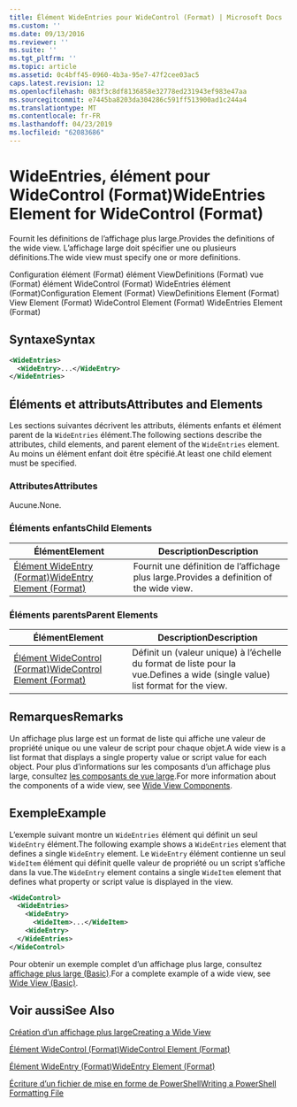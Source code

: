 ```yaml
---
title: Élément WideEntries pour WideControl (Format) | Microsoft Docs
ms.custom: ''
ms.date: 09/13/2016
ms.reviewer: ''
ms.suite: ''
ms.tgt_pltfrm: ''
ms.topic: article
ms.assetid: 0c4bff45-0960-4b3a-95e7-47f2cee03ac5
caps.latest.revision: 12
ms.openlocfilehash: 083f3c8df8136858e32778ed231943ef983e47aa
ms.sourcegitcommit: e7445ba8203da304286c591ff513900ad1c244a4
ms.translationtype: MT
ms.contentlocale: fr-FR
ms.lasthandoff: 04/23/2019
ms.locfileid: "62083686"
---
```

# <a name="wideentries-element-for-widecontrol-format"></a><span data-ttu-id="40b9c-102">WideEntries, élément pour WideControl (Format)</span><span class="sxs-lookup"><span data-stu-id="40b9c-102">WideEntries Element for WideControl (Format)</span></span>

<span data-ttu-id="40b9c-103">Fournit les définitions de l’affichage plus large.</span><span class="sxs-lookup"><span data-stu-id="40b9c-103">Provides the definitions of the wide view.</span></span> <span data-ttu-id="40b9c-104">L’affichage large doit spécifier une ou plusieurs définitions.</span><span class="sxs-lookup"><span data-stu-id="40b9c-104">The wide view must specify one or more definitions.</span></span>

<span data-ttu-id="40b9c-105">Configuration élément (Format) élément ViewDefinitions (Format) vue (Format) élément WideControl (Format) WideEntries élément (Format)</span><span class="sxs-lookup"><span data-stu-id="40b9c-105">Configuration Element (Format) ViewDefinitions Element (Format) View Element (Format) WideControl Element (Format) WideEntries Element (Format)</span></span>

## <a name="syntax"></a><span data-ttu-id="40b9c-106">Syntaxe</span><span class="sxs-lookup"><span data-stu-id="40b9c-106">Syntax</span></span>

```xml
<WideEntries>
  <WideEntry>...</WideEntry>
</WideEntries>

```

## <a name="attributes-and-elements"></a><span data-ttu-id="40b9c-107">Éléments et attributs</span><span class="sxs-lookup"><span data-stu-id="40b9c-107">Attributes and Elements</span></span>

<span data-ttu-id="40b9c-108">Les sections suivantes décrivent les attributs, éléments enfants et élément parent de la `WideEntries` élément.</span><span class="sxs-lookup"><span data-stu-id="40b9c-108">The following sections describe the attributes, child elements, and parent element of the `WideEntries` element.</span></span> <span data-ttu-id="40b9c-109">Au moins un élément enfant doit être spécifié.</span><span class="sxs-lookup"><span data-stu-id="40b9c-109">At least one child element must be specified.</span></span>

### <a name="attributes"></a><span data-ttu-id="40b9c-110">Attributes</span><span class="sxs-lookup"><span data-stu-id="40b9c-110">Attributes</span></span>

<span data-ttu-id="40b9c-111">Aucune.</span><span class="sxs-lookup"><span data-stu-id="40b9c-111">None.</span></span>

### <a name="child-elements"></a><span data-ttu-id="40b9c-112">Éléments enfants</span><span class="sxs-lookup"><span data-stu-id="40b9c-112">Child Elements</span></span>

|<span data-ttu-id="40b9c-113">Élément</span><span class="sxs-lookup"><span data-stu-id="40b9c-113">Element</span></span>|<span data-ttu-id="40b9c-114">Description</span><span class="sxs-lookup"><span data-stu-id="40b9c-114">Description</span></span>|
|-------------|-----------------|
|[<span data-ttu-id="40b9c-115">Élément WideEntry (Format)</span><span class="sxs-lookup"><span data-stu-id="40b9c-115">WideEntry Element (Format)</span></span>](./wideentry-element-for-widecontrol-format.md)|<span data-ttu-id="40b9c-116">Fournit une définition de l’affichage plus large.</span><span class="sxs-lookup"><span data-stu-id="40b9c-116">Provides a definition of the wide view.</span></span>|

### <a name="parent-elements"></a><span data-ttu-id="40b9c-117">Éléments parents</span><span class="sxs-lookup"><span data-stu-id="40b9c-117">Parent Elements</span></span>

|<span data-ttu-id="40b9c-118">Élément</span><span class="sxs-lookup"><span data-stu-id="40b9c-118">Element</span></span>|<span data-ttu-id="40b9c-119">Description</span><span class="sxs-lookup"><span data-stu-id="40b9c-119">Description</span></span>|
|-------------|-----------------|
|[<span data-ttu-id="40b9c-120">Élément WideControl (Format)</span><span class="sxs-lookup"><span data-stu-id="40b9c-120">WideControl Element (Format)</span></span>](./widecontrol-element-format.md)|<span data-ttu-id="40b9c-121">Définit un (valeur unique) à l’échelle du format de liste pour la vue.</span><span class="sxs-lookup"><span data-stu-id="40b9c-121">Defines a wide (single value) list format for the view.</span></span>|

## <a name="remarks"></a><span data-ttu-id="40b9c-122">Remarques</span><span class="sxs-lookup"><span data-stu-id="40b9c-122">Remarks</span></span>

<span data-ttu-id="40b9c-123">Un affichage plus large est un format de liste qui affiche une valeur de propriété unique ou une valeur de script pour chaque objet.</span><span class="sxs-lookup"><span data-stu-id="40b9c-123">A wide view is a list format that displays a single property value or script value for each object.</span></span> <span data-ttu-id="40b9c-124">Pour plus d’informations sur les composants d’un affichage plus large, consultez [les composants de vue large](./creating-a-wide-view.md).</span><span class="sxs-lookup"><span data-stu-id="40b9c-124">For more information about the components of a wide view, see [Wide View Components](./creating-a-wide-view.md).</span></span>

## <a name="example"></a><span data-ttu-id="40b9c-125">Exemple</span><span class="sxs-lookup"><span data-stu-id="40b9c-125">Example</span></span>

<span data-ttu-id="40b9c-126">L’exemple suivant montre un `WideEntries` élément qui définit un seul `WideEntry` élément.</span><span class="sxs-lookup"><span data-stu-id="40b9c-126">The following example shows a `WideEntries` element that defines a single `WideEntry` element.</span></span> <span data-ttu-id="40b9c-127">Le `WideEntry` élément contienne un seul `WideItem` élément qui définit quelle valeur de propriété ou un script s’affiche dans la vue.</span><span class="sxs-lookup"><span data-stu-id="40b9c-127">The `WideEntry` element contains a single `WideItem` element that defines what property or script value is displayed in the view.</span></span>

```xml
<WideControl>
  <WideEntries>
    <WideEntry>
      <WideItem>...</WideItem>
    <WideEntry>
  </WideEntries>
</WideControl>
```

<span data-ttu-id="40b9c-128">Pour obtenir un exemple complet d’un affichage plus large, consultez [affichage plus large (Basic)](./wide-view-basic.md).</span><span class="sxs-lookup"><span data-stu-id="40b9c-128">For a complete example of a wide view, see [Wide View (Basic)](./wide-view-basic.md).</span></span>

## <a name="see-also"></a><span data-ttu-id="40b9c-129">Voir aussi</span><span class="sxs-lookup"><span data-stu-id="40b9c-129">See Also</span></span>

[<span data-ttu-id="40b9c-130">Création d’un affichage plus large</span><span class="sxs-lookup"><span data-stu-id="40b9c-130">Creating a Wide View</span></span>](./creating-a-wide-view.md)

[<span data-ttu-id="40b9c-131">Élément WideControl (Format)</span><span class="sxs-lookup"><span data-stu-id="40b9c-131">WideControl Element (Format)</span></span>](./widecontrol-element-format.md)

[<span data-ttu-id="40b9c-132">Élément WideEntry (Format)</span><span class="sxs-lookup"><span data-stu-id="40b9c-132">WideEntry Element (Format)</span></span>](./wideentry-element-for-widecontrol-format.md)

[<span data-ttu-id="40b9c-133">Écriture d’un fichier de mise en forme de PowerShell</span><span class="sxs-lookup"><span data-stu-id="40b9c-133">Writing a PowerShell Formatting File</span></span>](./writing-a-powershell-formatting-file.md)
